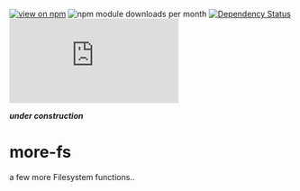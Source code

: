 [![view on npm](http://img.shields.io/npm/v/more-fs.svg)](https://www.npmjs.org/package/more-fs)
![npm module downloads per month](http://img.shields.io/npm/dm/more-fs.svg)
[![Dependency Status](https://david-dm.org/75lb/more-fs.png)](https://david-dm.org/75lb/more-fs)
![Analytics](https://ga-beacon.appspot.com/UA-27725889-21/more-fs/README.md?pixel)

***under construction***

more-fs
=======
a few more Filesystem functions.. 
